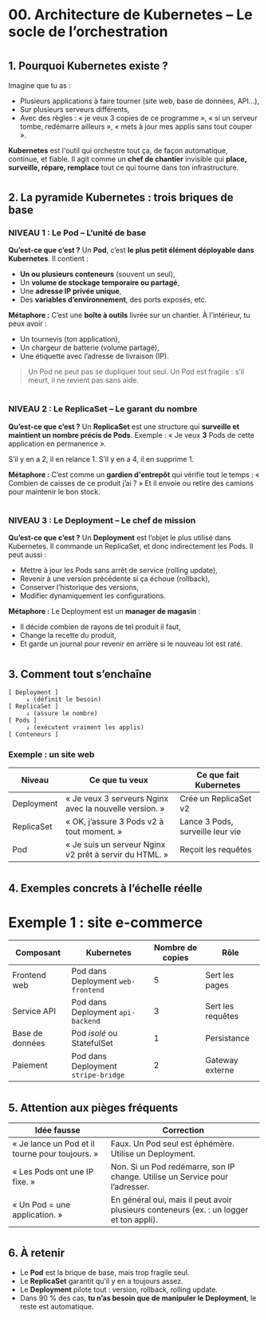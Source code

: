 # <h1 id="00-architecture">00. Architecture de Kubernetes – Le socle de l’orchestration</h1>



# <h2 id="00-01-intro">1. Pourquoi Kubernetes existe ?</h2>

Imagine que tu as :

* Plusieurs applications à faire tourner (site web, base de données, API…),
* Sur plusieurs serveurs différents,
* Avec des règles : « je veux 3 copies de ce programme », « si un serveur tombe, redémarre ailleurs », « mets à jour mes applis sans tout couper ».

**Kubernetes** est l'outil qui orchestre tout ça, de façon automatique, continue, et fiable.
Il agit comme un **chef de chantier** invisible qui **place, surveille, répare, remplace** tout ce qui tourne dans ton infrastructure.



# <h2 id="00-02-pyramide">2. La pyramide Kubernetes : trois briques de base</h2>

### <h3> NIVEAU 1 : Le Pod – L’unité de base</h3>

**Qu’est-ce que c’est ?**
Un **Pod**, c’est **le plus petit élément déployable dans Kubernetes**.
Il contient :

* **Un ou plusieurs conteneurs** (souvent un seul),
* Un **volume de stockage temporaire ou partagé**,
* Une **adresse IP privée unique**,
* Des **variables d’environnement**, des ports exposés, etc.

**Métaphore :**
C’est une **boîte à outils** livrée sur un chantier. À l’intérieur, tu peux avoir :

* Un tournevis (ton application),
* Un chargeur de batterie (volume partagé),
* Une étiquette avec l’adresse de livraison (IP).

> Un Pod ne peut pas se dupliquer tout seul.
> Un Pod est fragile : s’il meurt, il ne revient pas sans aide.



# <h3> NIVEAU 2 : Le ReplicaSet – Le garant du nombre</h3>

**Qu’est-ce que c’est ?**
Un **ReplicaSet** est une structure qui **surveille et maintient un nombre précis de Pods**.
Exemple : « Je veux **3** Pods de cette application en permanence ».

S’il y en a 2, il en relance 1. S’il y en a 4, il en supprime 1.

**Métaphore :**
C’est comme un **gardien d'entrepôt** qui vérifie tout le temps : « Combien de caisses de ce produit j’ai ? »
Et il envoie ou retire des camions pour maintenir le bon stock.



# <h3> NIVEAU 3 : Le Deployment – Le chef de mission</h3>

**Qu’est-ce que c’est ?**
Un **Deployment** est l’objet le plus utilisé dans Kubernetes.
Il commande un ReplicaSet, et donc indirectement les Pods.
Il peut aussi :

* Mettre à jour les Pods sans arrêt de service (rolling update),
* Revenir à une version précédente si ça échoue (rollback),
* Conserver l’historique des versions,
* Modifier dynamiquement les configurations.

**Métaphore :**
Le Deployment est un **manager de magasin** :

* Il décide combien de rayons de tel produit il faut,
* Change la recette du produit,
* Et garde un journal pour revenir en arrière si le nouveau lot est raté.



# <h2 id="00-03-schema">3. Comment tout s’enchaîne</h2>

```
[ Deployment ]
     ↓ (définit le besoin)
[ ReplicaSet ]
     ↓ (assure le nombre)
[ Pods ]
     ↓ (exécutent vraiment les applis)
[ Conteneurs ]
```

### Exemple : un site web

| Niveau     | Ce que tu veux                                         | Ce que fait Kubernetes           |
| ---------- | ------------------------------------------------------ | -------------------------------- |
| Deployment | « Je veux 3 serveurs Nginx avec la nouvelle version. » | Crée un ReplicaSet v2            |
| ReplicaSet | « OK, j’assure 3 Pods v2 à tout moment. »              | Lance 3 Pods, surveille leur vie |
| Pod        | « Je suis un serveur Nginx v2 prêt à servir du HTML. » | Reçoit les requêtes              |



# <h2 id="00-04-exemples">4. Exemples concrets à l’échelle réelle</h2>

# Exemple 1 : site e-commerce

| Composant       | Kubernetes                          | Nombre de copies | Rôle              |
| --------------- | ----------------------------------- | ---------------- | ----------------- |
| Frontend web    | Pod dans Deployment `web-frontend`  | 5                | Sert les pages    |
| Service API     | Pod dans Deployment `api-backend`   | 3                | Sert les requêtes |
| Base de données | Pod *isolé* ou StatefulSet          | 1                | Persistance       |
| Paiement        | Pod dans Deployment `stripe-bridge` | 2                | Gateway externe   |



# <h2 id="00-05-erreurs">5. Attention aux pièges fréquents</h2>

| Idée fausse                                     | Correction                                                                              |
| ----------------------------------------------- | --------------------------------------------------------------------------------------- |
| « Je lance un Pod et il tourne pour toujours. » | Faux. Un Pod seul est éphémère. Utilise un Deployment.                                  |
| « Les Pods ont une IP fixe. »                   | Non. Si un Pod redémarre, son IP change. Utilise un Service pour l’adresser.            |
| « Un Pod = une application. »                   | En général oui, mais il peut avoir plusieurs conteneurs (ex. : un logger et ton appli). |



# <h2 id="00-06-a-retenir">6. À retenir</h2>

* Le **Pod** est la brique de base, mais trop fragile seul.
* Le **ReplicaSet** garantit qu’il y en a toujours assez.
* Le **Deployment** pilote tout : version, rollback, rolling update.
* Dans 90 % des cas, **tu n’as besoin que de manipuler le Deployment**, le reste est automatique.

